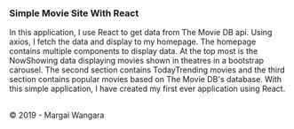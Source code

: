 <h3>Simple Movie Site With React</h3>
<p>
In this application, I use React to get data from The Movie DB api. Using axios, I fetch the data and display to my homepage. The homepage contains multiple components to display data. At the top most is the NowShowing data displaying movies shown in theatres in a bootstrap carousel.
The second section contains TodayTrending movies and the third section contains popular movies based on The Movie DB's database. With this simple application, I have created my first ever application using React.
</p>

<br>
&copy; 2019 - Margai Wangara
